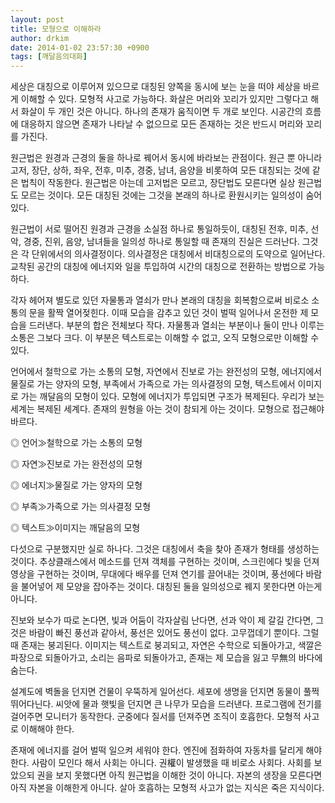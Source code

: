 ```yaml
---
layout: post
title: 모형으로 이해하라
author: drkim
date: 2014-01-02 23:57:30 +0900
tags: [깨달음의대화]
---
```

  


세상은 대칭으로 이루어져 있으므로 대칭된 양쪽을 동시에 보는 눈을 떠야 세상을 바르게 이해할 수 있다. 모형적 사고로 가능하다. 화살은 머리와 꼬리가 있지만 그렇다고 해서 화살이 두 개인 것은 아니다. 하나의 존재가 움직이면 두 개로 보인다. 시공간의 흐름에 대응하지 않으면 존재가 나타날 수 없으므로 모든 존재하는 것은 반드시 머리와 꼬리를 가진다. 

  


원근법은 원경과 근경의 둘을 하나로 꿰어서 동시에 바라보는 관점이다. 원근 뿐 아니라 고저, 장단, 상하, 좌우, 전후, 미추, 경중, 남녀, 음양을 비롯하여 모든 대칭되는 것에 같은 법칙이 작동한다. 원근법은 아는데 고저법은 모르고, 장단법도 모른다면 실상 원근법도 모르는 것이다. 모든 대칭된 것에는 그것을 본래의 하나로 환원시키는 일의성이 숨어 있다. 

  


원근법이 서로 떨어진 원경과 근경을 소실점 하나로 통일하듯이, 대칭된 전후, 미추, 선악, 경중, 진위, 음양, 남녀들을 일의성 하나로 통일할 때 존재의 진실은 드러난다. 그것은 각 단위에서의 의사결정이다. 의사결정은 대칭에서 비대칭으로의 도약으로 일어난다. 교착된 공간의 대칭에 에너지와 일을 투입하여 시간의 대칭으로 전환하는 방법으로 가능하다. 

  


각자 헤어져 별도로 있던 자물통과 열쇠가 만나 본래의 대칭을 회복함으로써 비로소 소통의 문을 활짝 열어젖힌다. 이때 모습을 감추고 있던 것이 벌떡 일어나서 온전한 제 모습을 드러낸다. 부분의 합은 전체보다 작다. 자물통과 열쇠는 부분이나 둘이 만나 이루는 소통은 그보다 크다. 이 부분은 텍스트로는 이해할 수 없고, 오직 모형으로만 이해할 수 있다.

  


언어에서 철학으로 가는 소통의 모형, 자연에서 진보로 가는 완전성의 모형, 에너지에서 물질로 가는 양자의 모형, 부족에서 가족으로 가는 의사결정의 모형, 텍스트에서 이미지로 가는 깨달음의 모형이 있다. 모형에 에너지가 투입되면 구조가 복제된다. 우리가 보는 세계는 복제된 세계다. 존재의 원형을 아는 것이 참되게 아는 것이다. 모형으로 접근해야 바르다. 

  


◎ 언어≫철학으로 가는 소통의 모형  
      
◎ 자연≫진보로 가는 완전성의 모형  
      
◎ 에너지≫물질로 가는 양자의 모형  
      
◎ 부족≫가족으로 가는 의사결정 모형   
      
◎ 텍스트≫이미지는 깨달음의 모형  
  


  


다섯으로 구분했지만 실로 하나다. 그것은 대칭에서 축을 찾아 존재가 형태를 생성하는 것이다. 추상클래스에서 메소드를 던져 객체를 구현하는 것이며, 스크린에다 빛을 던져 영상을 구현하는 것이며, 무대에다 배우를 던져 연기를 끌어내는 것이며, 풍선에다 바람을 불어넣어 제 모양을 잡아주는 것이다. 대칭된 둘을 일의성으로 꿰지 못한다면 아는게 아니다. 

  


진보와 보수가 따로 논다면, 빛과 어둠이 각자살림 난다면, 선과 악이 제 갈길 간다면, 그것은 바람이 빠진 풍선과 같아서, 풍선은 있어도 풍선이 없다. 고무껍데기 뿐이다. 그럴 때 존재는 붕괴된다. 이미지는 텍스트로 붕괴되고, 자연은 수학으로 되돌아가고, 색깔은 파장으로 되돌아가고, 소리는 음파로 되돌아가고, 존재는 제 모습을 잃고 무無의 바다에 숨는다. 

  


설계도에 벽돌을 던지면 건물이 우뚝하게 일어선다. 세포에 생명을 던지면 동물이 풀쩍 뛰어다닌다. 씨앗에 물과 햇빛을 던지면 큰 나무가 모습을 드러낸다. 프로그램에 전기를 걸어주면 모니터가 동작한다. 군중에다 질서를 던져주면 조직이 호흡한다. 모형적 사고로 이해해야 한다. 

  


존재에 에너지를 걸어 벌떡 일으켜 세워야 한다. 엔진에 점화하여 자동차를 달리게 해야 한다. 사람이 모인다 해서 사회는 아니다. 권權이 발생했을 때 비로소 사회다. 사회를 보았으되 권을 보지 못했다면 아직 원근법을 이해한 것이 아니다. 자본의 생장을 모른다면 아직 자본을 이해한게 아니다. 살아 호흡하는 모형적 사고가 없는 지식은 죽은 지식이다.